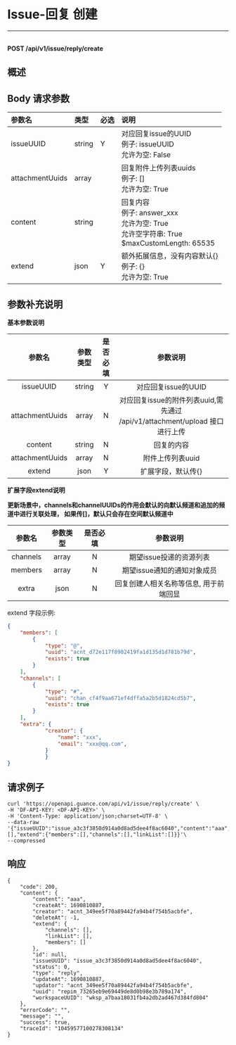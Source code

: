 # Issue-回复 创建

---

<br />**POST /api/v1/issue/reply/create**

## 概述




## Body 请求参数

| 参数名        | 类型     | 必选   | 说明              |
|:-----------|:-------|:-----|:----------------|
| issueUUID | string | Y | 对应回复issue的UUID<br>例子: issueUUID <br>允许为空: False <br> |
| attachmentUuids | array |  | 回复附件上传列表uuids<br>例子: [] <br>允许为空: True <br> |
| content | string |  | 回复内容<br>例子: answer_xxx <br>允许为空: True <br>允许空字符串: True <br>$maxCustomLength: 65535 <br> |
| extend | json | Y | 额外拓展信息，没有内容默认{}<br>例子: {} <br>允许为空: True <br> |

## 参数补充说明


**基本参数说明**

|     参数名      | 参数类型 | 是否必填 |                  参数说明                   |
|:---------------:|:--------:|:--------:|:-------------------------------------------:|
|   issueUUID       |  string  |    Y     |                对应回复issue的UUID                |
|   attachmentUuids      | array  |    N     |        对应回复issue的附件列表uuid,需先通过 /api/v1/attachment/upload 接口进行上传        |
|   content    |  string  |    N     |                回复的内容                      |
| attachmentUuids |  array   |    N     |              附件上传列表uuid               |
|     extend      |   json   |    Y     |                  扩展字段，默认传{}                  |


**扩展字段extend说明**

**更新场景中，channels和channelUUIDs的作用会默认的向默认频道和追加的频道中进行关联处理， 如果传[]，默认只会存在空间默认频道中**

|  参数名  | 参数类型 | 是否必填 |        参数说明         |
|:--------:|:--------:|:--------:|:-----------------------:|
| channels |  array   |    N     | 期望issue投递的资源列表 |
| members  |     array     |     N     |       期望issue通知的通知对象成员    |
| extra  |     json     |     N     |       回复创建人相关名称等信息, 用于前端回显    |

extend 字段示例:
```json
{
    "members": [
        {
            "type": "@",
            "uuid": "acnt_d72e117f8902419fa1d135d1d781b79d",
            "exists": true
        }
    ],
    "channels": [
        {
            "type": "#",
            "uuid": "chan_cf4f9aa671ef4dffa5a2b5d1824cd5b7",
            "exists": true
        }
    ],
    "extra": {
            "creator": {
                "name": "xxx",
                "email": "xxx@qq.com",
            }
            }
}
```




## 请求例子
```shell
curl 'https://openapi.guance.com/api/v1/issue/reply/create' \
-H 'DF-API-KEY: <DF-API-KEY>' \
-H 'Content-Type: application/json;charset=UTF-8' \
--data-raw '{"issueUUID":"issue_a3c3f3850d914a0d8ad5dee4f8ac6040","content":"aaa","attachmentUuids":[],"extend":{"members":[],"channels":[],"linkList":[]}}'\
--compressed
```




## 响应
```shell
{
    "code": 200,
    "content": {
        "content": "aaa",
        "createAt": 1690810887,
        "creator": "acnt_349ee5f70a89442fa94b4f754b5acbfe",
        "deleteAt": -1,
        "extend": {
            "channels": [],
            "linkList": [],
            "members": []
        },
        "id": null,
        "issueUUID": "issue_a3c3f3850d914a0d8ad5dee4f8ac6040",
        "status": 0,
        "type": "reply",
        "updateAt": 1690810887,
        "updator": "acnt_349ee5f70a89442fa94b4f754b5acbfe",
        "uuid": "repim_73265eb9e69449de8d0b98e3b789a174",
        "workspaceUUID": "wksp_a7baa18031fb4a2db2ad467d384fd804"
    },
    "errorCode": "",
    "message": "",
    "success": true,
    "traceId": "10459577100278308134"
} 
```





